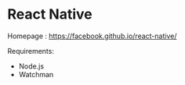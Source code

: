 # React Native

Homepage : https://facebook.github.io/react-native/

Requirements:
- Node.js
- Watchman
